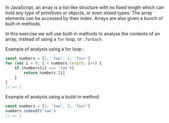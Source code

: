 In JavaScript, an array is a list-like structure with no fixed length which can hold any type of primitives or objects, or even mixed types. The array elements can be accessed by their index. Arrays are also given a bunch of built-in methods. 

In this exercise we will use built-in methods to analyse the contents of an array, instead of using a `for` loop, or `.forEach`.

Example of analysis using a for loop :

```javascript
const numbers = [1, 'two', 3, 'four']
for (var i = 0; i < numbers.length; i++) {
    if (numbers[i] === 'two'){
        return numbers.[i]
    }
}
// => 1
```

Example of analysis using a build-in method:

```javascript
const numbers = [1, 'two', 3, 'four']
numbers.indexOf('two')
// => 1
```
